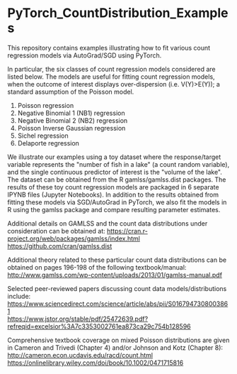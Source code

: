 # PyTorch_CountDistribution_Examples

This repository contains examples illustrating how to fit various count regression models via AutoGrad/SGD using PyTorch.

In particular, the six classes of count regression models considered are listed below. The models are useful for fitting count regression models, when the outcome of interest displays over-dispersion (i.e. V(Y)>E(Y)); a standard assumption of the Poisson model.

1. Poisson regression
2. Negative Binomial 1 (NB1) regression
3. Negative Binomial 2 (NB2) regression
4. Poisson Inverse Gaussian regression
5. Sichel regression
6. Delaporte regression

We illustrate our examples using a toy dataset where the response/target variable represents the "number of fish in a lake" (a count random variable), and the single continuous predictor of interest is the "volume of the lake". The dataset can be obtained from the R gamlss/gamlss.dist packages. The results of these toy count regression models are packaged in 6 separate IPYNB files (Jupyter Notebooks). In addition to the results obtained from fitting these models via SGD/AutoGrad in PyTorch, we also fit the models in R using the gamlss package and compare resulting parameter estimates. 

Additional details on GAMLSS and the count data distributions under consideration can be obtained at:
    https://cran.r-project.org/web/packages/gamlss/index.html
    https://github.com/cran/gamlss.dist

Additional theory related to these particular count data distributions can be obtained on pages 196-198 of the following textbook/manual:  
    http://www.gamlss.com/wp-content/uploads/2013/01/gamlss-manual.pdf  

Selected peer-reviewed papers discussing count data models/distributions include:  
    https://www.sciencedirect.com/science/article/abs/pii/S0167947308003861  
    https://www.jstor.org/stable/pdf/25472639.pdf?refreqid=excelsior%3A7c3353002761ea873ca29c754b128596  

Comprehensive textbook coverage on mixed Poisson distributions are given in Cameron and Trivedi (Chapter 4) and/or Johnson and Kotz (Chapter 8):  
    http://cameron.econ.ucdavis.edu/racd/count.html  
    https://onlinelibrary.wiley.com/doi/book/10.1002/0471715816  
